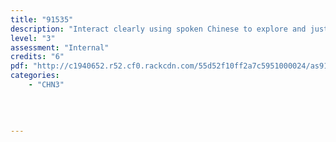 ```yaml
---
title: "91535"
description: "Interact clearly using spoken Chinese to explore and justify varied ideas and perspectives in different situations"
level: "3"
assessment: "Internal"
credits: "6"
pdf: "http://c1940652.r52.cf0.rackcdn.com/55d52f10ff2a7c5951000024/as91535.pdf"
categories:
    - "CHN3"
    
    
    
    
---
```

